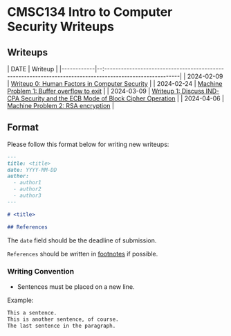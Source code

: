 # CMSC134 Intro to Computer Security Writeups

## Writeups

| DATE       | Writeup                                                                                                    |
|------------|--:---------------------------------------------------------------------------------------------------------|
| 2024-02-09 | [Writeup 0: Human Factors in Computer Security](./Writeup%200/writeup.md)                                  |
| 2024-02-24 | [Machine Problem 1: Buffer overflow to exit](./Machine_Problem_1/writeup.md)                               |
| 2024-03-09 | [Writeup 1: Discuss IND-CPA Security and the ECB Mode of Block Cipher Operation](./Writeup%201/writeup.md) |
| 2024-04-06 | [Machine Problem 2: RSA encryption](./Machine_Problem_2/writeup.md)                                        |

## Format

Please follow this format below for writing new writeups:

```md
---
title: <title>
date: YYYY-MM-DD
author:
  - author1
  - author2
  - author3
---

# <title>

## References
```

The `date` field should be the deadline of submission.

`References` should be written in [footnotes](https://github.blog/changelog/2021-09-30-footnotes-now-supported-in-markdown-fields/) if possible.

### Writing Convention

- Sentences must be placed on a new line.

Example:

```md
This a sentence.
This is another sentence, of course.
The last sentence in the paragraph.
```
